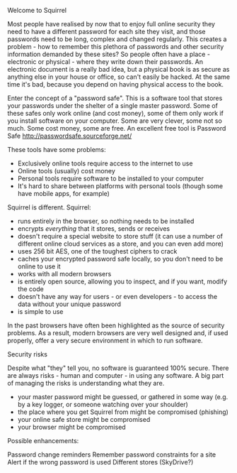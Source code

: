 Welcome to Squirrel

Most people have realised by now that to enjoy full online security they need to have a different password for each site they visit, and those passwords need to be long, complex and changed regularly. This creates a problem - how to remember this plethora of passwords and other security information demanded by these sites? So people often have a place - electronic or physical - where they write down their passwords. An electronic document is a really bad idea, but a physical book is as secure as anything else in your house or office, so can't easily be hacked. At the same time it's bad, because you depend on having physical access to the book.

Enter the concept of a "password safe". This is a software tool that stores your passwords under the shelter of a single master password. Some of these safes only work online (and cost money), some of them only work if you install software on your computer. Some are very clever, some not so much. Some cost money, some are free. An excellent free tool is Password Safe http://passwordsafe.sourceforge.net/

These tools have some problems:
   - Exclusively online tools require access to the internet to use
   - Online tools (usually) cost money
   - Personal tools require software to be installed to your computer
   - It's hard to share between platforms with personal tools (though some have mobile apps, for example)

Squirrel is different. Squirrel:
   - runs entirely in the browser, so nothing needs to be installed
   - encrypts *everything* that it stores, sends or receives
   - doesn't require a special website to store stuff (it can use a number of different online cloud services as a store, and you can even add more)
   - uses 256 bit AES, one of the toughest ciphers to crack
   - caches your encrypted password safe locally, so you don't need to be online to use it
   - works with all modern browsers
   - is entirely open source, allowing you to inspect, and if you want, modify the code
   - doesn't have any way for users - or even developers - to access the data without your unique password
   - is simple to use

In the past browsers have often been highlighted as the source of security problems. As a result, modern browsers are very well designed and, if used properly, offer a very secure environment in which to run software.

Security risks

Despite what "they" tell you, no software is guaranteed 100% secure. There are always risks - human and computer - in using any software. A big part of managing the risks is understanding what they are.

   - your master password might be guessed, or gathered in some way (e.g. by a key logger, or someone watching over your shoulder)
   - the place where you get Squirrel from might be compromised (phishing)
   - your online safe store might be compromised
   - your browser might be compromised

Possible enhancements:

Password change reminders
Remember password constraints for a site
Alert if the wrong password is used
Different stores (SkyDrive?)